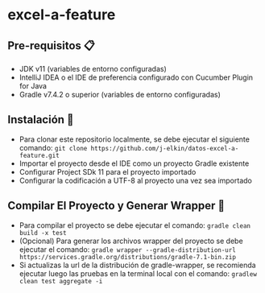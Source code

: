 # excel-a-feature

## Pre-requisitos 📋
- JDK v11 (variables de entorno configuradas)
- IntelliJ IDEA o el IDE de preferencia configurado con Cucumber Plugin for Java
- Gradle v7.4.2 o superior (variables de entorno configuradas)

## Instalación 🔧
- Para clonar este repositorio localmente, se debe ejecutar el siguiente comando:
  ```git clone https://github.com/j-elkin/datos-excel-a-feature.git```
- Importar el proyecto desde el IDE como un proyecto Gradle existente
- Configurar Project SDk 11 para el proyecto importado
- Configurar la codificación a UTF-8 al proyecto una vez sea importado

## Compilar El Proyecto y Generar Wrapper 🔨
- Para compilar el proyecto se debe ejecutar el comando:
  ```gradle clean build -x test```
- (Opcional) Para generar los archivos wrapper del proyecto se debe ejecutar el comando:
  ```gradle wrapper --gradle-distribution-url https://services.gradle.org/distributions/gradle-7.1-bin.zip```
- Si actualizas la url de la distribución de gradle-wrapper, se recomienda ejecutar luego las pruebas en la terminal local con el comando:
  ```gradlew clean test aggregate -i```